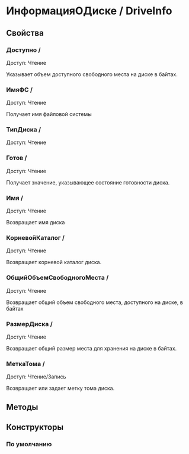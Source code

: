 
# ИнформацияОДиске / DriveInfo

## Свойства
    
### Доступно / 
Доступ: Чтение
    
    
Указывает объем доступного свободного места на диске в байтах.


  
  
### ИмяФС / 
Доступ: Чтение
    
    
Получает имя файловой системы


  
  
### ТипДиска / 
Доступ: Чтение
### Готов / 
Доступ: Чтение
    
    
Получает значение, указывающее состояние готовности диска.


  
  
### Имя / 
Доступ: Чтение
    
    
Возвращает имя диска


  
  
### КорневойКаталог / 
Доступ: Чтение
    
    
Возвращает корневой каталог диска.


  
  
### ОбщийОбъемСвободногоМеста / 
Доступ: Чтение
    
    
Возвращает общий объем свободного места, доступного на диске, в байтах


  
  
### РазмерДиска / 
Доступ: Чтение
    
    
Возвращает общий размер места для хранения на диске в байтах.


  
  
### МеткаТома / 
Доступ: Чтение/Запись
    
    
Возвращает или задает метку тома диска.


  
  
## Методы
    
## Конструкторы

  
### По умолчанию